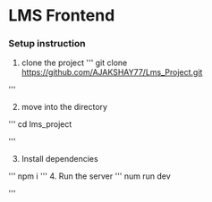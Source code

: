 # LMS Frontend

### Setup instruction

1. clone the project 
'''
git clone  https://github.com/AJAKSHAY77/Lms_Project.git

'''

2. move into  the directory

'''
cd lms_project

'''

3. Install  dependencies

'''
npm i 
'''
4. Run the server
'''
num run dev

'''
